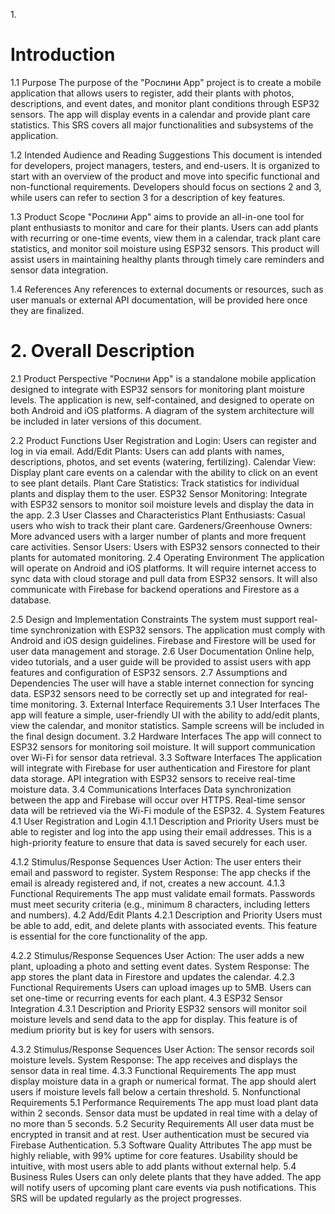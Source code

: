 
1.<h1> Introduction</h1>
1.1 Purpose
The purpose of the "Рослини App" project is to create a mobile application that allows users to register, add their plants with photos, descriptions, and event dates, and monitor plant conditions through ESP32 sensors. The app will display events in a calendar and provide plant care statistics. This SRS covers all major functionalities and subsystems of the application.


1.2 Intended Audience and Reading Suggestions
This document is intended for developers, project managers, testers, and end-users. It is organized to start with an overview of the product and move into specific functional and non-functional requirements. Developers should focus on sections 2 and 3, while users can refer to section 3 for a description of key features.

1.3 Product Scope
"Рослини App" aims to provide an all-in-one tool for plant enthusiasts to monitor and care for their plants. Users can add plants with recurring or one-time events, view them in a calendar, track plant care statistics, and monitor soil moisture using ESP32 sensors. This product will assist users in maintaining healthy plants through timely care reminders and sensor data integration.

1.4 References
Any references to external documents or resources, such as user manuals or external API documentation, will be provided here once they are finalized.

<h1>2. Overall Description</h1>
2.1 Product Perspective
"Рослини App" is a standalone mobile application designed to integrate with ESP32 sensors for monitoring plant moisture levels. The application is new, self-contained, and designed to operate on both Android and iOS platforms. A diagram of the system architecture will be included in later versions of this document.

2.2 Product Functions
User Registration and Login: Users can register and log in via email.
Add/Edit Plants: Users can add plants with names, descriptions, photos, and set events (watering, fertilizing).
Calendar View: Display plant care events on a calendar with the ability to click on an event to see plant details.
Plant Care Statistics: Track statistics for individual plants and display them to the user.
ESP32 Sensor Monitoring: Integrate with ESP32 sensors to monitor soil moisture levels and display the data in the app.
2.3 User Classes and Characteristics
Plant Enthusiasts: Casual users who wish to track their plant care.
Gardeners/Greenhouse Owners: More advanced users with a larger number of plants and more frequent care activities.
Sensor Users: Users with ESP32 sensors connected to their plants for automated monitoring.
2.4 Operating Environment
The application will operate on Android and iOS platforms. It will require internet access to sync data with cloud storage and pull data from ESP32 sensors. It will also communicate with Firebase for backend operations and Firestore as a database.

2.5 Design and Implementation Constraints
The system must support real-time synchronization with ESP32 sensors.
The application must comply with Android and iOS design guidelines.
Firebase and Firestore will be used for user data management and storage.
2.6 User Documentation
Online help, video tutorials, and a user guide will be provided to assist users with app features and configuration of ESP32 sensors.
2.7 Assumptions and Dependencies
The user will have a stable internet connection for syncing data.
ESP32 sensors need to be correctly set up and integrated for real-time monitoring.
3. External Interface Requirements
3.1 User Interfaces
The app will feature a simple, user-friendly UI with the ability to add/edit plants, view the calendar, and monitor statistics. Sample screens will be included in the final design document.
3.2 Hardware Interfaces
The app will connect to ESP32 sensors for monitoring soil moisture. It will support communication over Wi-Fi for sensor data retrieval.
3.3 Software Interfaces
The application will integrate with Firebase for user authentication and Firestore for plant data storage.
API integration with ESP32 sensors to receive real-time moisture data.
3.4 Communications Interfaces
Data synchronization between the app and Firebase will occur over HTTPS.
Real-time sensor data will be retrieved via the Wi-Fi module of the ESP32.
4. System Features
4.1 User Registration and Login
4.1.1 Description and Priority
Users must be able to register and log into the app using their email addresses. This is a high-priority feature to ensure that data is saved securely for each user.

4.1.2 Stimulus/Response Sequences
User Action: The user enters their email and password to register.
System Response: The app checks if the email is already registered and, if not, creates a new account.
4.1.3 Functional Requirements
The app must validate email formats.
Passwords must meet security criteria (e.g., minimum 8 characters, including letters and numbers).
4.2 Add/Edit Plants
4.2.1 Description and Priority
Users must be able to add, edit, and delete plants with associated events. This feature is essential for the core functionality of the app.

4.2.2 Stimulus/Response Sequences
User Action: The user adds a new plant, uploading a photo and setting event dates.
System Response: The app stores the plant data in Firestore and updates the calendar.
4.2.3 Functional Requirements
Users can upload images up to 5MB.
Users can set one-time or recurring events for each plant.
4.3 ESP32 Sensor Integration
4.3.1 Description and Priority
ESP32 sensors will monitor soil moisture levels and send data to the app for display. This feature is of medium priority but is key for users with sensors.

4.3.2 Stimulus/Response Sequences
User Action: The sensor records soil moisture levels.
System Response: The app receives and displays the sensor data in real time.
4.3.3 Functional Requirements
The app must display moisture data in a graph or numerical format.
The app should alert users if moisture levels fall below a certain threshold.
5. Nonfunctional Requirements
5.1 Performance Requirements
The app must load plant data within 2 seconds.
Sensor data must be updated in real time with a delay of no more than 5 seconds.
5.2 Security Requirements
All user data must be encrypted in transit and at rest.
User authentication must be secured via Firebase Authentication.
5.3 Software Quality Attributes
The app must be highly reliable, with 99% uptime for core features.
Usability should be intuitive, with most users able to add plants without external help.
5.4 Business Rules
Users can only delete plants that they have added.
The app will notify users of upcoming plant care events via push notifications.
This SRS will be updated regularly as the project progresses.
